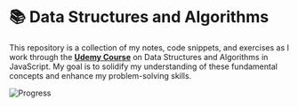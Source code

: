 # 📚 Data Structures and Algorithms

This repository is a collection of my notes, code snippets, and exercises as I work through the **[Udemy Course](https://www.udemy.com/course/master-the-coding-interview-data-structures-algorithms/?couponCode=LEADERSALE24TRFR)** on Data Structures and Algorithms in JavaScript. My goal is to solidify my understanding of these fundamental concepts and enhance my problem-solving skills.

![Progress](https://geps.dev/progress/49)
